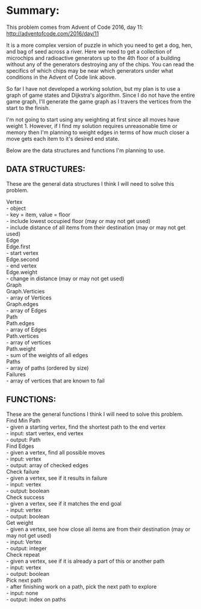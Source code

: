 # Summary:
  This problem comes from Advent of Code 2016, day 11: http://adventofcode.com/2016/day/11

  It is a more complex version of puzzle in which you need to get a dog, hen, and bag of seed across a river. Here we need to get a collection of microchips and radioactive generators up to the 4th floor of a building without any of the generators destroying any of the chips. You can read the specifics of which chips may be near which generators under what conditions in the Advent of Code link above.

  So far I have not developed a working solution, but my plan is to use a graph of game states and Dijkstra's algorithm. Since I do not have the entire game graph, I'll generate the game graph as I travers the vertices from the start to the finish.

  I'm not going to start using any weighting at first since all moves have weight 1. However, if I find my solution requires unreasonable time or memory then I'm planning to weight edges in terms of how much closer a move gets each item to it's desired end state.

  Below are the data structures and functions I'm planning to use.

## DATA STRUCTURES:
  These are the general data structures I think I will need to solve this problem.  

  Vertex  
    - object  
      - key = item, value = floor  
      - include lowest occupied floor (may or may not get used)  
      - include distance of all items from their destination (may or may not get used)  
  Edge  
    Edge.first  
      - start vertex  
    Edge.second  
      - end vertex  
    Edge.weight  
      - change in distance (may or may not get used)  
  Graph  
    Graph.Verticies  
      - array of Vertices  
    Graph.edges  
      - array of Edges  
  Path  
    Path.edges  
      - array of Edges  
    Path.vertices  
      - array of vertices  
    Path.weight  
      - sum of the weights of all edges  
  Paths  
    - array of paths (ordered by size)  
  Failures  
    - array of vertices that are known to fail  

## FUNCTIONS:  
  These are the general functions I think I will need to solve this problem.  
  Find Min Path  
    - given a starting vertex, find the shortest path to the end vertex  
    - input: start vertex, end vertex  
    - output: Path  
  Find Edges  
    - given a vertex, find all possible moves  
    - input: vertex  
    - output: array of checked edges  
  Check failure  
    - given a vertex, see if it results in failure  
    - input: vertex  
    - output: boolean  
  Check success  
    - given a vertex, see if it matches the end goal  
    - input: vertex  
    - output: boolean  
  Get weight  
    - given a vertex, see how close all items are from their destination (may or may not get used)  
    - input: Vertex  
    - output: integer  
  Check repeat  
    - given a vertex, see if it is already a part of this or another path  
    - input: vertex  
    - output: boolean  
  Pick next path  
    - after finishing work on a path, pick the next path to explore  
    - input: none  
    - output: index on paths  
